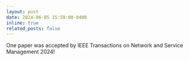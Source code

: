 ```yaml
---
layout: post
date: 2024-06-05 15:59:00-0400
inline: true
related_posts: false
---
```


One paper was accepted by IEEE Transactions on Network and Service Management 2024!
